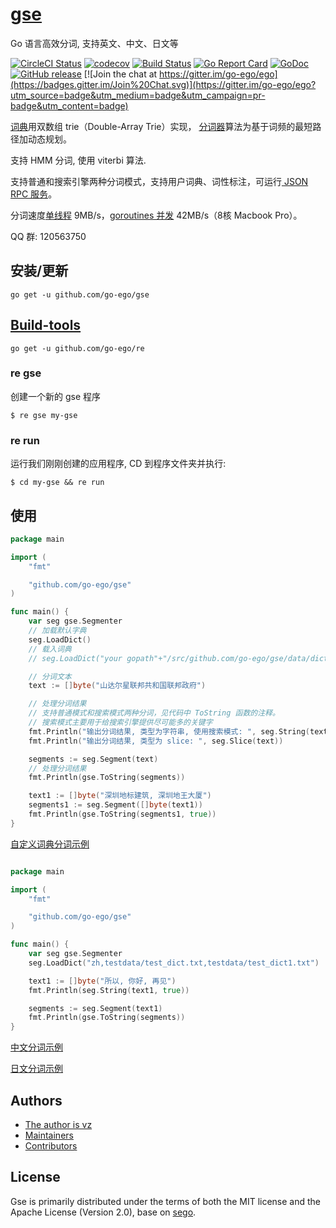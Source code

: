 # [gse](https://github.com/go-ego/gse)

Go 语言高效分词, 支持英文、中文、日文等

<!--<img align="right" src="https://raw.githubusercontent.com/go-ego/ego/master/logo.jpg">-->
<!--<a href="https://circleci.com/gh/go-ego/ego/tree/dev"><img src="https://img.shields.io/circleci/project/go-ego/ego/dev.svg" alt="Build Status"></a>-->
[![CircleCI Status](https://circleci.com/gh/go-ego/gse.svg?style=shield)](https://circleci.com/gh/go-ego/gse)
[![codecov](https://codecov.io/gh/go-ego/gse/branch/master/graph/badge.svg)](https://codecov.io/gh/go-ego/gse)
[![Build Status](https://travis-ci.org/go-ego/gse.svg)](https://travis-ci.org/go-ego/gse)
[![Go Report Card](https://goreportcard.com/badge/github.com/go-ego/gse)](https://goreportcard.com/report/github.com/go-ego/gse)
[![GoDoc](https://godoc.org/github.com/go-ego/gse?status.svg)](https://godoc.org/github.com/go-ego/gse)
[![GitHub release](https://img.shields.io/github/release/go-ego/gse.svg)](https://github.com/go-ego/gse/releases/latest)
[![Join the chat at https://gitter.im/go-ego/ego](https://badges.gitter.im/Join%20Chat.svg)](https://gitter.im/go-ego/ego?utm_source=badge&utm_medium=badge&utm_campaign=pr-badge&utm_content=badge)
<!--<a href="https://github.com/go-ego/ego/releases"><img src="https://img.shields.io/badge/%20version%20-%206.0.0%20-blue.svg?style=flat-square" alt="Releases"></a>-->

<a href="https://github.com/go-ego/gse/blob/master/dictionary.go">词典</a>用双数组 trie（Double-Array Trie）实现，
<a href="https://github.com/go-ego/gse/blob/master/segmenter.go">分词器</a>算法为基于词频的最短路径加动态规划。

支持 HMM 分词, 使用 viterbi 算法.

支持普通和搜索引擎两种分词模式，支持用户词典、词性标注，可运行<a href="https://github.com/go-ego/gse/blob/master/server/server.go"> JSON RPC 服务</a>。

分词速度<a href="https://github.com/go-ego/gse/blob/master/tools/benchmark.go">单线程</a> 9MB/s，<a href="https://github.com/go-ego/gse/blob/master/tools/goroutines.go">goroutines 并发</a> 42MB/s（8核 Macbook Pro）。

QQ 群: 120563750

## 安装/更新

```
go get -u github.com/go-ego/gse
```

## [Build-tools](https://github.com/go-ego/re)
```
go get -u github.com/go-ego/re
```
### re gse
创建一个新的 gse 程序

```
$ re gse my-gse
```

### re run

运行我们刚刚创建的应用程序, CD 到程序文件夹并执行:
```
$ cd my-gse && re run
```


## 使用


```go
package main

import (
	"fmt"

	"github.com/go-ego/gse"
)

func main() {
	var seg gse.Segmenter
	// 加载默认字典
	seg.LoadDict()
	// 载入词典
	// seg.LoadDict("your gopath"+"/src/github.com/go-ego/gse/data/dict/dictionary.txt")

	// 分词文本
	text := []byte("山达尔星联邦共和国联邦政府")

	// 处理分词结果
	// 支持普通模式和搜索模式两种分词，见代码中 ToString 函数的注释。
	// 搜索模式主要用于给搜索引擎提供尽可能多的关键字
	fmt.Println("输出分词结果, 类型为字符串, 使用搜索模式: ", seg.String(text, true))
	fmt.Println("输出分词结果, 类型为 slice: ", seg.Slice(text))

	segments := seg.Segment(text)
	// 处理分词结果
	fmt.Println(gse.ToString(segments))

	text1 := []byte("深圳地标建筑, 深圳地王大厦")
	segments1 := seg.Segment([]byte(text1))
	fmt.Println(gse.ToString(segments1, true))
}
```

[自定义词典分词示例](/examples/dict/main.go)

```Go

package main

import (
	"fmt"

	"github.com/go-ego/gse"
)

func main() {
	var seg gse.Segmenter
	seg.LoadDict("zh,testdata/test_dict.txt,testdata/test_dict1.txt")

	text1 := []byte("所以, 你好, 再见")
	fmt.Println(seg.String(text1, true))

	segments := seg.Segment(text1)
	fmt.Println(gse.ToString(segments))
}
```

[中文分词示例](/examples/example.go)

[日文分词示例](/examples/jp/main.go)

## Authors
* [The author is vz](https://github.com/vcaesar)
* [Maintainers](https://github.com/orgs/go-ego/people)
* [Contributors](https://github.com/go-ego/gse/graphs/contributors)

## License

Gse is primarily distributed under the terms of both the MIT license and the Apache License (Version 2.0), base on [sego](https://github.com/huichen/sego).
